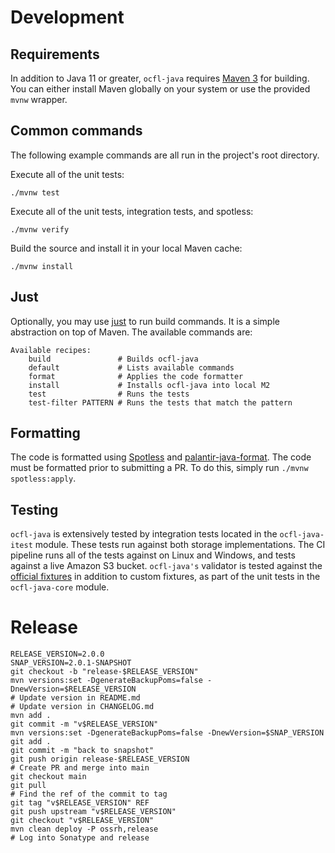 # Development

## Requirements

In addition to Java 11 or greater, `ocfl-java` requires [Maven
3](https://maven.apache.org/index.html) for building. You can either
install Maven globally on your system or use the provided `mvnw`
wrapper.

## Common commands

The following example commands are all run in the
project's root directory.

Execute all of the unit tests:

``` shell
./mvnw test
```

Execute all of the unit tests, integration tests, and spotless:

``` shell
./mvnw verify
```

Build the source and install it in your local Maven cache:

``` shell
./mvnw install
```

## Just

Optionally, you may use [just](https://just.systems/) to run build
commands. It is a simple abstraction on top of Maven. The available
commands are:

``` 
Available recipes:
    build               # Builds ocfl-java
    default             # Lists available commands
    format              # Applies the code formatter
    install             # Installs ocfl-java into local M2
    test                # Runs the tests
    test-filter PATTERN # Runs the tests that match the pattern
```

## Formatting

The code is formatted using
[Spotless](https://github.com/diffplug/spotless) and
[palantir-java-format](https://github.com/palantir/palantir-java-format).
The code must be formatted prior to submitting a PR. To do this,
simply run `./mvnw spotless:apply`.

## Testing

`ocfl-java` is extensively tested by integration tests located in the
`ocfl-java-itest` module. These tests run against both storage
implementations. The CI pipeline runs all of the tests against on
Linux and Windows, and tests against a live Amazon S3 bucket.
`ocfl-java's` validator is tested against the [official
fixtures](https://github.com/ocfl/fixtures) in addition to custom
fixtures, as part of the unit tests in the `ocfl-java-core` module.

# Release

``` shell
RELEASE_VERSION=2.0.0
SNAP_VERSION=2.0.1-SNAPSHOT
git checkout -b "release-$RELEASE_VERSION"
mvn versions:set -DgenerateBackupPoms=false -DnewVersion=$RELEASE_VERSION
# Update version in README.md
# Update version in CHANGELOG.md
mvn add .
git commit -m "v$RELEASE_VERSION"
mvn versions:set -DgenerateBackupPoms=false -DnewVersion=$SNAP_VERSION
git add .
git commit -m "back to snapshot"
git push origin release-$RELEASE_VERSION
# Create PR and merge into main
git checkout main
git pull
# Find the ref of the commit to tag
git tag "v$RELEASE_VERSION" REF
git push upstream "v$RELEASE_VERSION"
git checkout "v$RELEASE_VERSION"
mvn clean deploy -P ossrh,release
# Log into Sonatype and release
```
